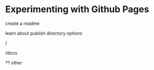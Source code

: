 # Experimenting with Github Pages

create a readme

learn about publish directory options

/ 

/docs

?? other
